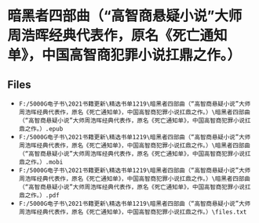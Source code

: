 # 暗黑者四部曲（“高智商悬疑小说”大师周浩晖经典代表作，原名《死亡通知单》，中国高智商犯罪小说扛鼎之作。）

## Files

- `F:/5000G电子书\2021书籍更新\精选书单1219\暗黑者四部曲（“高智商悬疑小说”大师周浩晖经典代表作，原名《死亡通知单》，中国高智商犯罪小说扛鼎之作。）\暗黑者四部曲（“高智商悬疑小说”大师周浩晖经典代表作，原名《死亡通知单》，中国高智商犯罪小说扛鼎之作。）.epub`
- `F:/5000G电子书\2021书籍更新\精选书单1219\暗黑者四部曲（“高智商悬疑小说”大师周浩晖经典代表作，原名《死亡通知单》，中国高智商犯罪小说扛鼎之作。）\暗黑者四部曲（“高智商悬疑小说”大师周浩晖经典代表作，原名《死亡通知单》，中国高智商犯罪小说扛鼎之作。）.mobi`
- `F:/5000G电子书\2021书籍更新\精选书单1219\暗黑者四部曲（“高智商悬疑小说”大师周浩晖经典代表作，原名《死亡通知单》，中国高智商犯罪小说扛鼎之作。）\暗黑者四部曲（“高智商悬疑小说”大师周浩晖经典代表作，原名《死亡通知单》，中国高智商犯罪小说扛鼎之作。）.pdf`
- `F:/5000G电子书\2021书籍更新\精选书单1219\暗黑者四部曲（“高智商悬疑小说”大师周浩晖经典代表作，原名《死亡通知单》，中国高智商犯罪小说扛鼎之作。）\files.txt`
